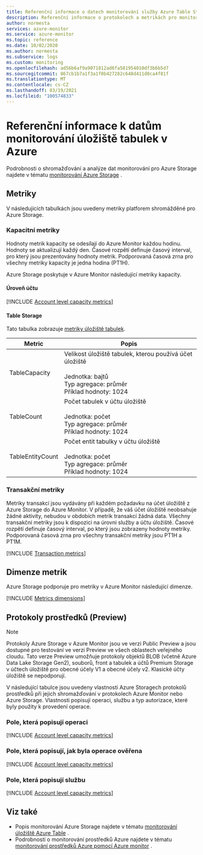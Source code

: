 ```yaml
---
title: Referenční informace o datech monitorování služby Azure Table Storage | Microsoft Docs
description: Referenční informace o protokolech a metrikách pro monitorování dat z Azure Table Storage.
author: normesta
services: azure-monitor
ms.service: azure-monitor
ms.topic: reference
ms.date: 10/02/2020
ms.author: normesta
ms.subservice: logs
ms.custom: monitoring
ms.openlocfilehash: ad56b6af9a9071812ad6fa581954010df3b6b5d7
ms.sourcegitcommit: 867cb1b7a1f3a1f0b427282c648d411d0ca4f81f
ms.translationtype: MT
ms.contentlocale: cs-CZ
ms.lasthandoff: 03/19/2021
ms.locfileid: "100574833"
---
```

# <a name="azure-table-storage-monitoring-data-reference"></a>Referenční informace k datům monitorování úložiště tabulek v Azure

Podrobnosti o shromažďování a analýze dat monitorování pro Azure Storage najdete v tématu [monitorování Azure Storage](monitor-table-storage.md) .

## <a name="metrics"></a>Metriky

V následujících tabulkách jsou uvedeny metriky platforem shromážděné pro Azure Storage. 

### <a name="capacity-metrics"></a>Kapacitní metriky

Hodnoty metrik kapacity se odesílají do Azure Monitor každou hodinu. Hodnoty se aktualizují každý den. Časové rozpětí definuje časový interval, pro který jsou prezentovány hodnoty metrik. Podporovaná časová zrna pro všechny metriky kapacity je jedna hodina (PT1H).

Azure Storage poskytuje v Azure Monitor následující metriky kapacity.

#### <a name="account-level"></a>Úroveň účtu

[!INCLUDE [Account level capacity metrics](../../../includes/azure-storage-account-capacity-metrics.md)]

#### <a name="table-storage"></a>Table Storage

Tato tabulka zobrazuje [metriky úložiště tabulek](../../azure-monitor/essentials/metrics-supported.md#microsoftstoragestorageaccountstableservices).

| Metric | Popis |
| ------------------- | ----------------- |
| TableCapacity | Velikost úložiště tabulek, kterou používá účet úložiště <br/><br/> Jednotka: bajtů <br/> Typ agregace: průměr <br/> Příklad hodnoty: 1024 |
| TableCount   | Počet tabulek v účtu úložiště <br/><br/> Jednotka: počet <br/> Typ agregace: průměr <br/> Příklad hodnoty: 1024 |
| TableEntityCount | Počet entit tabulky v účtu úložiště <br/><br/> Jednotka: počet <br/> Typ agregace: průměr <br/> Příklad hodnoty: 1024 |

### <a name="transaction-metrics"></a>Transakční metriky

Metriky transakcí jsou vydávány při každém požadavku na účet úložiště z Azure Storage do Azure Monitor. V případě, že váš účet úložiště neobsahuje žádné aktivity, nebudou v obdobích metrik transakcí žádná data. Všechny transakční metriky jsou k dispozici na úrovni služby a účtu úložiště. Časové rozpětí definuje časový interval, po který jsou zobrazeny hodnoty metriky. Podporovaná časová zrna pro všechny transakční metriky jsou PT1H a PT1M.

[!INCLUDE [Transaction metrics](../../../includes/azure-storage-account-transaction-metrics.md)]

<a id="metrics-dimensions"></a>

## <a name="metrics-dimensions"></a>Dimenze metrik

Azure Storage podporuje pro metriky v Azure Monitor následující dimenze.

[!INCLUDE [Metrics dimensions](../../../includes/azure-storage-account-metrics-dimensions.md)]

## <a name="resource-logs-preview"></a>Protokoly prostředků (Preview)

> [!NOTE]
> Protokoly Azure Storage v Azure Monitor jsou ve verzi Public Preview a jsou dostupné pro testování ve verzi Preview ve všech oblastech veřejného cloudu. Tato verze Preview umožňuje protokoly objektů BLOB (včetně Azure Data Lake Storage Gen2), souborů, front a tabulek a účtů Premium Storage v účtech úložiště pro obecné účely V1 a obecné účely v2. Klasické účty úložiště se nepodporují.

V následující tabulce jsou uvedeny vlastnosti Azure Storagech protokolů prostředků při jejich shromažďování v protokolech Azure Monitor nebo Azure Storage. Vlastnosti popisují operaci, službu a typ autorizace, které byly použity k provedení operace.

### <a name="fields-that-describe-the-operation"></a>Pole, která popisují operaci

[!INCLUDE [Account level capacity metrics](../../../includes/azure-storage-logs-properties-operation.md)]

### <a name="fields-that-describe-how-the-operation-was-authenticated"></a>Pole, která popisují, jak byla operace ověřena

[!INCLUDE [Account level capacity metrics](../../../includes/azure-storage-logs-properties-authentication.md)]

### <a name="fields-that-describe-the-service"></a>Pole, která popisují službu

[!INCLUDE [Account level capacity metrics](../../../includes/azure-storage-logs-properties-service.md)]

## <a name="see-also"></a>Viz také

- Popis monitorování Azure Storage najdete v tématu [monitorování úložiště Azure Table](monitor-table-storage.md) .
- Podrobnosti o monitorování prostředků Azure najdete v tématu [monitorování prostředků Azure pomocí Azure monitor](../../azure-monitor/essentials/monitor-azure-resource.md) .